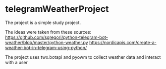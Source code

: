 # telegramWeatherProject

The project is a simple study project. 

The ideas were taken from these sources:
https://github.com/sgregori/python-telegram-bot-weather/blob/master/python-weather.py
https://nordicapis.com/create-a-weather-bot-in-telegram-using-python/

The project uses twx.botapi and pyowm to collect weather data and interact with a user
